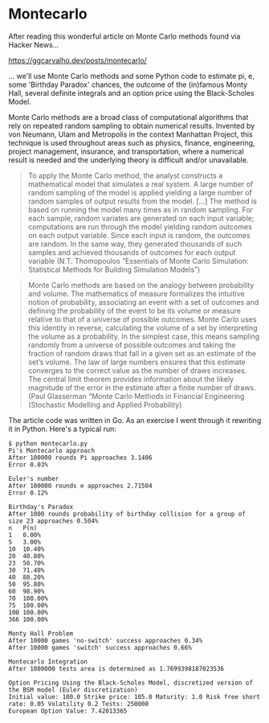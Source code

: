 # Montecarlo
After reading this wonderful article on Monte Carlo methods found via Hacker News...

https://ggcarvalho.dev/posts/montecarlo/

... we'll use Monte Carlo methods and some Python code to estimate pi, e, some 'Birthday Paradox' chances, the outcome of the (in)famous Monty Hall, several definite integrals and an option price using the Black-Scholes Model.

Monte Carlo methods are a broad class of computational algorithms that rely on repeated random sampling to obtain numerical results. Invented by von Neumann, Ulam and Metropolis in the context Manhattan Project, this technique is used throughout areas such as physics, finance, engineering, project management, insurance, and transportation, where a numerical result is needed and the underlying theory is difficult and/or unavailable.

>To apply the Monte Carlo method, the analyst constructs a mathematical model that simulates a real system. A large number of random sampling of the model is applied yielding a large number of random samples of output results from the model. […] The method is based on running the model many times as in random sampling. For each sample, random variates are generated on each input variable; computations are run through the model yielding random outcomes on each output variable. Since each input is random, the outcomes are random. In the same way, they generated thousands of such samples and achieved thousands of outcomes for each output variable (N.T. Thomopoulos “Essentials of Monte Carlo Simulation: Statistical Methods for Building Simulation Models”)

>Monte Carlo methods are based on the analogy between probability and volume. The mathematics of measure formalizes the intuitive notion of probability, associating an event with a set of outcomes and defining the probability of the event to be its volume or measure relative to that of a universe of possible outcomes. Monte Carlo uses this identity in reverse, calculating the volume of a set by interpreting the volume as a probability. In the simplest case, this means sampling randomly from a universe of possible outcomes and taking the fraction of random draws that fall in a given set as an estimate of the set’s volume. The law of large numbers ensures that this estimate converges to the correct value as the number of draws increases. The central limit theorem provides information about the likely magnitude of the error in the estimate after a finite number of draws. (Paul Glasserman “Monte Carlo Methods in Financial Engineering (Stochastic Modelling and Applied Probability)

The article code was written in Go. As an exercise I went through it rewriting it in Python. Here's a typical run:

```
$ python montecarlo.py
Pi's Montecarlo approach
After 100000 rounds Pi approaches 3.1406
Error 0.03%

Euler's number
After 100000 rounds e approaches 2.71504
Error 0.12%

Birthday's Paradox
After 1000 rounds probability of birthday collision for a group of size 23 approaches 0.504%
n	P(n)
1	0.00%
5	3.00%
10	10.40%
20	40.80%
23	50.70%
30	71.40%
40	88.20%
50	95.80%
60	98.90%
70	100.00%
75	100.00%
100	100.00%
366	100.00%

Monty Hall Problem
After 10000 games 'no-switch' success approaches 0.34%
After 10000 games 'switch' success approaches 0.66%

Montecarlo Integration
After 1000000 tests area is determined as 1.7699398187023536

Option Pricing Using the Black-Scholes Model, discretized version of the BSM model (Euler discretization)
Initial value: 100.0 Strike price: 105.0 Maturity: 1.0 Risk free short rate: 0.05 Volatility 0.2 Tests: 250000
European Option Value: 7.42013365
```
